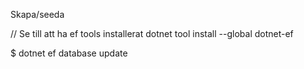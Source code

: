 Skapa/seeda


// Se till att ha ef tools installerat
dotnet tool install --global dotnet-ef
  

$ dotnet ef database update
